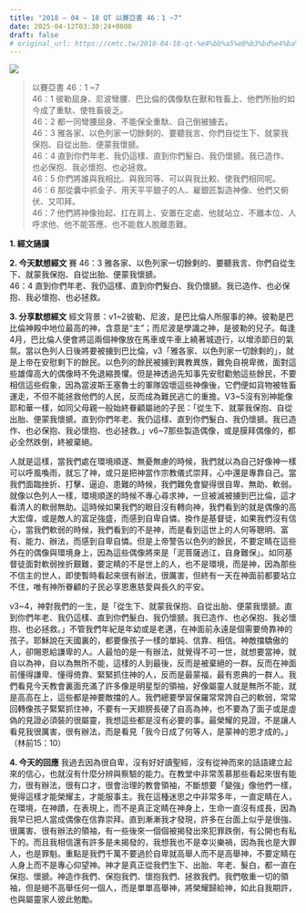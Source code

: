 ```yaml
---
title: "2018 – 04 – 18 QT 以賽亞書 46：1 ~7"
date: 2025-04-12T03:30:24+0800
draft: false
# original_url: https://cmtc.tw/2018-04-18-qt-%e4%bb%a5%e8%b3%bd%e4%ba%9e%e6%9b%b8-46%ef%bc%9a1-7
---
```


![](/images/qt.jpg)
> 以賽亞書 46：1 ~7  
> 46：1 彼勒屈身、尼波彎腰．巴比倫的偶像馱在獸和牲畜上、他們所抬的如今成了重馱、使牲畜疲乏。  
> 46：2 都一同彎腰屈身、不能保全重馱、自己倒被擄去。  
> 46：3 雅各家、以色列家一切餘剩的、要聽我言、你們自從生下、就蒙我保抱、自從出胎、便蒙我懷搋。  
> 46：4 直到你們年老、我仍這樣、直到你們髮白、我仍懷搋。我已造作、也必保抱、我必懷抱、也必拯救。  
> 46：5 你們將誰與我相比、與我同等、可以與我比較、使我們相同呢。  
> 46：6 那從囊中抓金子、用天平平銀子的人、雇銀匠製造神像、他們又俯伏、又叩拜。  
> 46：7 他們將神像抬起、扛在肩上、安置在定處、他就站立、不離本位、人呼求他、他不能答應、也不能救人脫離患難。

**1. 經文誦讀**

**2.  今天默想經文**
賽 46：3 雅各家、以色列家一切餘剩的、要聽我言、你們自從生下、就蒙我保抱、自從出胎、便蒙我懷搋。  
46：4 直到你們年老、我仍這樣、直到你們髮白、我仍懷搋。我已造作、也必保抱、我必懷抱、也必拯救。

**3. 分享默想經文**
經文背景：v1\~2彼勒、尼波，是巴比倫人所服事的神。彼勒是巴比倫神殿中地位最高的神，含意是“主”；而尼波是學識之神，是彼勒的兒子。每逢4月，巴比倫人便會將這兩個神像放在馬車或牛車上繞著城遊行，以增添節日的氣氛。當以色列人日後將要被擄到巴比倫，v3「雅各家、以色列家一切餘剩的」，就是上帝在安慰剩下的餘民。以色列的餘民被擄到異教異族，難免自視卑微，面對這些雄偉高大的偶像時不免退縮畏懼。但是神透過先知事先安慰勸勉這些餘民，不要相信這些假象，因為當波斯王塞魯士的軍隊毀壞這些神像後，它們便如貨物被牲畜運走，不但不能拯救他們的人民，反而成為難民逃亡的重擔。V3\~5沒有別神能像耶和華一樣，如同父母親一般始終眷顧屬祂的子民：「從生下、就蒙我保抱、自從出胎、便蒙我懷搋。直到你們年老、我仍這樣、直到你們髮白、我仍懷搋。我已造作、也必保抱、我必懷抱、也必拯救。」v6\~7那些製造偶像，或是膜拜偶像的，都必全然跌倒，終被棄絕。

人就是這樣，當我們處在環境順遂、無憂無慮的時候，我們就以為自己好像神一樣可以呼風喚雨，就忘了神，或只是把神當作宗教儀式崇拜，心中還是專靠自己。當我們面臨挫折、打擊、逼迫、患難的時候，我們難免會變得很自卑、無助、軟弱。就像以色列人一樣，環境順遂的時候不專心尋求神，一旦被滅被擄到巴比倫，這才看清人的軟弱無助。這時候如果我們的眼目沒有轉向神，我們看到的就是偶像的高大宏偉，或是敵人的富足強盛，而感到自卑自憐。換作是基督徒，如果我們沒有信心，當我們軟弱的時候，我們看到的不是神，而是看到這世上的人何等聰明、富有、能力、辦法，而感到自卑自憐。但是上帝警告以色列的餘民，不要定睛在這些外在的偶像與環境身上，因為這些偶像將來是「泥菩薩過江，自身難保」。如同基督徒面對軟弱挫折艱難，要定睛的不是世上的人，也不是環境，而是神，因為那些不信主的世人，即使暫時看起來很有辦法，很厲害，但終有一天在神面前都要站立不住，唯有神所眷顧的子民必享恩惠慈愛與長久的平安。

v3\~4，神對我們的一生，是「從生下、就蒙我保抱、自從出胎、便蒙我懷搋。直到你們年老、我仍這樣、直到你們髮白、我仍懷搋。我已造作、也必保抱、我必懷抱、也必拯救。」不管我們年紀是年幼或是老邁，在神面前永遠是個需要倚靠神的孩子。耶穌說在天國裏的，都要像孩子一樣的單純、信靠、相信。神敵擋驕傲的人，卻賜恩給謙卑的人。人最怕的是一有辦法，就覺得不可一世，就想要當神，就自以為神，自以為無所不能，這樣的人到最後，反而是被棄絕的一群。反而在神面前懂得謙卑、懂得倚靠、緊緊抓住神的人，反而是最蒙福，最有恩典的一群人。我們看見今天教會裏面充滿了許多像是明星型的領袖，好像屬靈人就是無所不能，就是高高在上，這些都是神要敵擋的人。我們總要學習保羅常常誇自己的軟弱，常常回轉像孩子緊緊抓住神，不要有一天翅膀長硬了自高為神，也不要為了面子或是虛偽的見證必須裝的很屬靈，我想這些都是沒有必要的事。最榮耀的見證，不是讓人看見我很厲害，很有辦法，而是看見「我今日成了何等人，是蒙神的恩才成的。」（林前15：10）

**4. 今天的回應**
我過去因為很自卑，沒有好好讀聖經，沒有從神而來的話語建立起來的信心，也就沒有什麼分辨與察驗的能力。在教堂中非常羡慕那些看起來很有能力，很有辦法，很有口才，很會治理的教會領袖，不斷想要「變強」像他們一樣，覺得這樣才能榮耀主，才能服事主。我在這種迷思之中非常多年，一直定睛在人，在環境，在神蹟，在表現上，而不是真正定睛在神身上，生命一直沒有成長，因為我早已把人當成偶像在信靠崇拜。直到漸漸我才發現，許多在台面上似乎是很強、很厲害、很有辦法的領袖，有一些後來一個個被揭發出來犯罪跌倒，有公開也有私下的。而且我相信還有許多是未揭發的，我想我也不是幸災樂禍，因為我也是大罪人，也是罪魁。重點是我們千萬不要過於自卑就高舉人而不是高舉神，不要定睛在人身上而不是專心仰望神。神才是真正從我們生下、出胎、年老、髮白，都一直在保抱、懷搋。神造作我們、保抱我們、懷抱我們、拯救我們。我們敬重一切的領袖，但是絕不高舉任何一個人，而是單單高舉神，將榮耀歸給神，如此自我期許，也與屬靈家人彼此勉勵。
